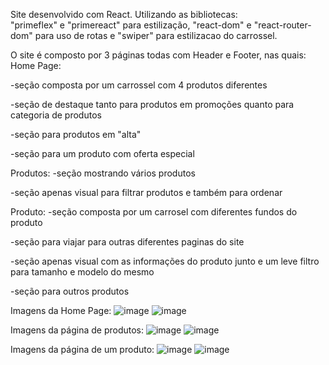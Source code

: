 Site desenvolvido com React.
Utilizando as bibliotecas:     
    "primeflex" e "primereact" para estilização,
    "react-dom" e "react-router-dom" para uso de rotas e 
    "swiper" para estilizacao do carrossel.

O site é composto por 3 páginas todas com Header e Footer, nas quais:
Home Page:

-seção composta por um carrossel com 4 produtos diferentes

-seção de destaque tanto para produtos em promoções quanto para categoria de produtos

-seção para produtos em "alta"

-seção para um produto com oferta especial

Produtos:
-seção mostrando vários produtos

-seção apenas visual para filtrar produtos e também para ordenar

Produto:
-seção composta por um carrosel com diferentes fundos do produto

-seção para viajar para outras diferentes paginas do site

-seção apenas visual com as informações do produto junto e um leve filtro para tamanho e modelo do mesmo

-seção para outros produtos

Imagens da Home Page:
![image](https://github.com/user-attachments/assets/facd54fc-b653-4cec-98d4-78f0bfa85d01)
![image](https://github.com/user-attachments/assets/9e4a56c1-7757-42a1-bd8d-94c01e147ba2)

Imagens da página de produtos:
![image](https://github.com/user-attachments/assets/cfff1d28-97b9-4e59-a484-28a1c55e0653)
![image](https://github.com/user-attachments/assets/00b686af-f60d-4092-9c2f-9b778cba7ba0)

Imagens da página de um produto:
![image](https://github.com/user-attachments/assets/8a255d3a-ad07-4918-955d-6d7b7504f96c)
![image](https://github.com/user-attachments/assets/a3157dbb-b54b-4f5c-a903-d2285211769c)

